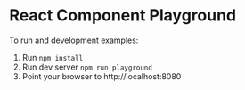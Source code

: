 React Component Playground
==========================

To run and development examples:

1. Run `npm install`
2. Run dev server `npm run playground`
3. Point your browser to http://localhost:8080
